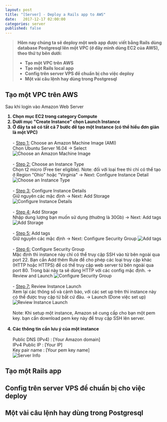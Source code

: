 ```yaml
---
layout: post
title: "[Server] - Deploy a Rails app to AWS"
date:   2017-12-17 02:00:00
categories: server
published: false
---
```


<blockquote><p><strong>
Hôm nay chúng ta sẽ deploy một web app được viết bằng Rails dùng database Postgresql lên một VPC (ở đây mình dùng EC2 của AWS), theo thứ tự bên dưới:
<ul>
  <li>Tạo một VPC trên AWS</li>
  <li>Tạo một Rails local app</li>
  <li>Config trên server VPS để chuẩn bị cho việc deploy</li>
  <li>Một vài câu lệnh hay dùng trong Postgresql</li>
</ul>
</strong></p></blockquote>

<h2>Tạo một VPC trên AWS</h2>
Sau khi login vào Amazon Web Server
<ol>
<strong><li> Chọn mục EC2 trong category Compute </li></strong>
<strong><li> Dưới mục "Create Instance" chọn Launch Instance </li></strong>
<strong><li> Ở đây ta sẽ có tất cả 7 bước để tạo một Instance (có thể hiểu đơn giản là một VPC) </li></strong>
  <br/>
  - <u>Step 1:</u> Choose an Amazon Machine Image (AMI) 
  <br/>
  Chọn Ubuntu Server 16.04 -> Select
  <img src="{{ site.baseurl }}/assets/server/step_1.png" alt="Choose an Amazon Machine Image"/>
  <br/>
  <br/>
  - <u>Step 2:</u> Choose an Instance Type 
  <br/>
  Chọn t2 micro (Free tier eligible). Note: đối với loại free thì chỉ có thể tạo ở Region "Ohio" hoặc "Virginia"
  -> Next: Configure Instance Detail
  <img src="{{ site.baseurl }}/assets/server/step_2.png" alt="Choose an Instance Type"/>
  <br/>
  <br/>
  - <u>Step 3:</u> Configure Instance Details
  <br/>
  Giữ nguyên các mặc định -> Next: Add Storage
  <img src="{{ site.baseurl }}/assets/server/step_3.png" alt="Configure Instance Details"/>
  <br/>
  <br/>
  - <u>Step 4:</u> Add Storage
  <br/>
  Nhập dung lượng bạn muốn sử dụng (thường là 30Gb) -> Next: Add tags
  <img src="{{ site.baseurl }}/assets/server/step_4.png" alt="Add Storage"/>
  <br/>
  <br/>
  - <u>Step 5:</u> Add tags
  <br/>
  Giữ nguyên các mặc định -> Next: Configure Security Group
  <img src="{{ site.baseurl }}/assets/server/step_5.png" alt="Add tags"/>
  <br/>
  <br/>
  - <u>Step 6:</u> Configure Security Group
  <br/>
  Mặc định thì instance này chỉ có thể truy cập SSH vào từ bên ngoài qua port 22.
  Bạn cần Add thêm Rule để cho phép các loại truy cập khác (HTTP hoặc HTTPS) để có thể truy cập web server từ bên ngoài qua port 80.
  Trong bài này ta sẽ dùng HTTP với các config mặc định.
  -> Review and Launch
  <img src="{{ site.baseurl }}/assets/server/step_6.png" alt="Configure Security Group"/>
  <br/>
  <br/>
  - <u>Step 7:</u> Review Instance Launch
  <br/>
  Xem lại các thông số và cảnh báo, với các set up trên thì instance này có thể được truy cập từ bất cứ đâu.
  -> Launch (Done việc set up)
  <img src="{{ site.baseurl }}/assets/server/step_7.png" alt="Review Instance Launch"/>
  <br/>
  <br/>
  Note: Khi setup một instance, Amazon sẽ cung cấp cho bạn một pem key. bạn cần download pem key này để truy cập SSH lên server.
  <br/>
  <br/>
<strong><li> Các thông tin cần lưu ý của một instance </li></strong>
  <br/>
  Public DNS (IPv4) : [Your Amazon domain]
  <br/>
  IPv4 Public IP : [Your IP]
  <br/>
  Key pair name : [Your pem key name]
  <br/>
  <img src="{{ site.baseurl }}/assets/server/step_8.png" alt="Server Info"/>
</ol>

<h2>Tạo một Rails app</h2>

<h2>Config trên server VPS để chuẩn bị cho việc deploy</h2>


<h2>Một vài câu lệnh hay dùng trong Postgresql</h2>
